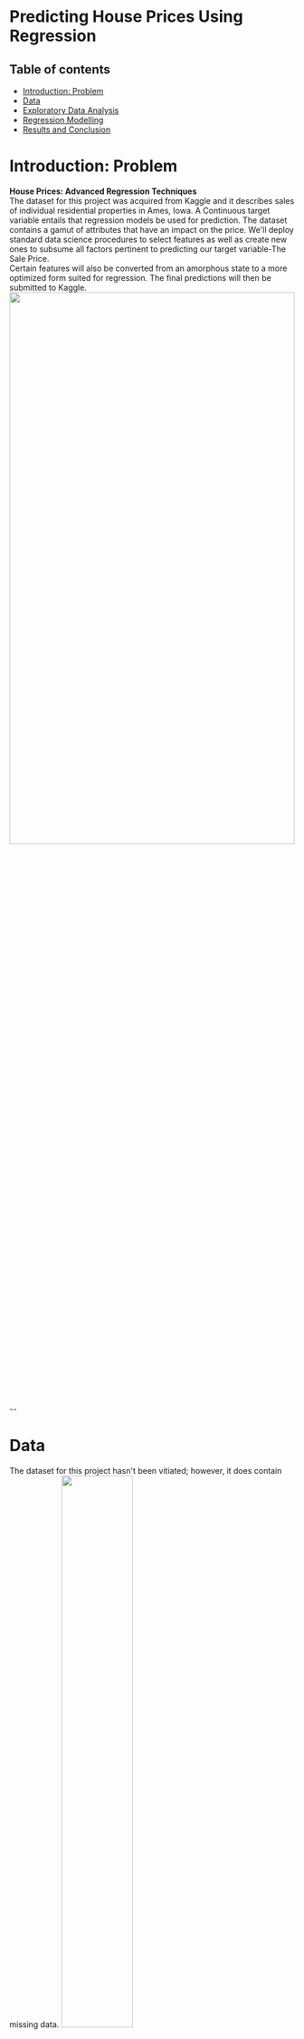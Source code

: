 # Predicting House Prices Using Regression

## Table of contents
* [Introduction: Problem](#introduction)
* [Data](#data)
* [Exploratory Data Analysis](#analysis)
* [Regression Modelling](#modelling)
* [Results and Conclusion](#results)

# Introduction: Problem<a name="introduction"></a>
<b> House Prices: Advanced Regression Techniques</b>
<br>
The dataset for this project was acquired from Kaggle and it describes sales of individual residential properties in Ames, Iowa.
A Continuous target variable entails that regression models be used for prediction.
The dataset contains a gamut of attributes that have an impact on the price. We'll deploy standard data science procedures to select features as well as create new ones to subsume all factors pertinent to predicting our target variable-The Sale Price. <br> 
Certain features will also be converted from an amorphous state to a more optimized form suited for regression. The final predictions will then be submitted to Kaggle.
<img src = "files/Housing-Prices.jpg" height = 50% width = 100%>

--

# Data<a name="data"></a>
The dataset for this project hasn't been vitiated; however, it does contain missing data.
<img src = "files/Dataset.jpg" height = 50% width = 50%>


We have 81 columns in this dataset; one for the target variable, one for ID, and 79 for attributes. Not exactly a glut compared to the number of attributes present in corporate data but enough to generate meaningful inferences. 

We'll analyze the target variable by generating a histogram.
<img src ="files/NormalDist.jpg" height = 50% width = 50%/>


Making the target variable normally distributed often leads to better results

Sale Price is not normally distributed, we will apply a transformation to it and then fit our regression to predict the transformed values

It's not necessary for the Linear Regression algorithm to have a y variable that is normally distributed; however, it is necessary for the errors to be normally distributed, and one way to ensure this is by transforming the y variable

We'll use <b>histograms</b> and the <b>D'Agostino K^2 Test</b> to determine normality

We'll apply the following three transformations :
<ol>
<li>Square root
<li>Log
<li>Box cox
</ol>    
<img src ="files/NormalTransform.jpg" height = 80% width = 70%/>

Interpreting the D'Agostino K^2 score:<br>
This test outputs a "p-value". The larges the p-value, the closer the distribution is to normal.

We will take a <b>small sample</b> of each distribution as the test detects even minor deviations in very large samples.

<img src ="files/NormalPval.jpg" height = 50% width = 50%/>

According to frequentist statistics, we can declare the distribution to be normal (more specifically: fail to reject the null hypothesis that it is normal) if p > 0.05.


According to our scores, the p values of Log and Box-Cox Transformations are <b>above 0.05</b> and since the p-value changes every time we sample; <b>We'll sample multiple times and consider the transformation that consistently results in a lower p-value.</b>The choice of transformation between Log and Boxcox is a trivial one as both have a similar effect on precision. We'll apply the BoxCox transformation to our target variable

#### Handling Missing Data

##### We'll extract columns that have missing values: 
<br>
<img src ="files/train_missingval.jpg" height = 20% width = 20%/>


The training dataset has 19 columns containing missing data and the test dataset has 33 columns containing missing data.
We'll be austere with the amount of missing data that is permissible by removing columns with more than 75% of missing data.  

<br>
<img src ="files/col_missing.jpg" height = 20% width = 20%/>

## We'll impute the remaining missing values using a predefined function
We'll define a function to handle missing values and pass the names of columns containing missing values as the argument

#### Transforming predictor variables for optimal model performance
We'll extract continuous predictor variables that are skewed and apply a log transform to make them more normally distributed.
<br>
<img src ="files/skew.jpg" height = 20% width = 20%/>
<br>
Next, we'll one hot encode categorical variables
# Analysis<a name="analysis"></a>
#### Exploratory Data Analysis
#### Let's explore our dataset for patterns and relationships between the target and predictor
The number of attributes seems involved; however, we'll only consider those attributes that have a siginificant correlation and remove any superfluous attributes using a heatmap
<img src ="files/heatmap.jpg" height = 80% width = 50%/>
<br>
Let's select features which have a correlation magnitude <b>greater</b> than 0.6
<br>
<img src ="files/heatmap2.jpg" height = 80% width = 50%/>

#### 'OverallQual' has the highest correlation with our target followed by Year variables, this makes sense as recently built houses generally have higher prices
<img src ="files/OQ.jpg" height = 80% width = 80%/>
<br>
OverallQual seems to have a non-linear relationship, we can square this column to achieve linearity
<br>
<img src ="files/OQ2.jpg" height = 50% width = 50%/>
There's clearly a premium on houses that were built more recently and have a higher overall quality. 
We'll create a new attribute to subsume this observation.
We can also divide the overall quality by the lot area to get a term that represents the overall quality per sqft. <br>


Let's take a closer look at the correlation of Total Basement Square ft. and Ground floor Living Area
<img src ="files/TbGr.jpg" height = 80% width = 80%/>
<br>
We'll combine these two features to create a new feature since they are highly correlated

We can also combine Total Basement Square Ft, 1st and 2nd floor Square Ft to create a new variable which summarises all three. <br>
<img src ="files/SquareFt.jpg" height = 80% width = 80%/>
<br>
Let's take a look at the relationship between number of cars and garage area on price
<br>
<img src ="files/car.jpg" height = 80% width = 80%/>


Interestingly,  the Sale Price drops once we have more than 3 Garage Cars

#### Once we have created our new features, we'll remove all superfluous features and proceed towards modeling
--

# Modelling <a name="modelling"></a>
We'll split our training dataset into two; a training set and a validation set.
<b> Regularization a.k.a desensitization is very useful in analysing datasets which have a lot of variables</b> <br>

    We will model our raw data using Linear, Ridge, and Lasso Regression using a pipeline.
    
We'll compare the efficacy of our regression models using their R<sup>2</sup> scores
<br>
<img src ="files/r2.jpg" height = 30% width = 30%/>

####  Ridge regression performs slightly better as it doesn't cancel elements out by labelling their coefficients to 0(like Lasso)
#### Let's plot the actual values with our predicted values
<img src ="files/pred.jpg" height = 80% width = 80%/>
We can observe a strong linear relationship which is an indicator of good model accuracy

# Results <a name="results"></a>
We'll apply the inverse BoxCox transform to our target variable to make it easier to construe.
<br>

The results of this project achieved a Root Mean Logarithmic Score 0.13286 ranking it in the top 20% of submissions.

--

